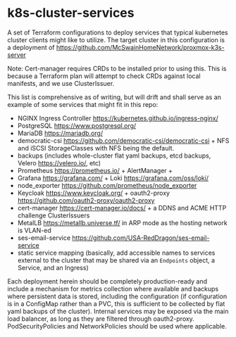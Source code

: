 # k8s-cluster-services

A set of Terraform configurations to deploy services that typical kubernetes cluster clients might like to utilize. The target cluster in this configuration is a deployment of <https://github.com/McSwainHomeNetwork/proxmox-k3s-server>

Note: Cert-manager requires CRDs to be installed prior to using this. This is because a Terraform plan will attempt to check CRDs against local manifests, and we use ClusterIssuer.

This list is comprehensive as of writing, but will drift and shall serve as an example of some services that might fit in this repo:
- NGINX Ingress Controller <https://kubernetes.github.io/ingress-nginx/>
- PostgreSQL <https://www.postgresql.org/>
- MariaDB <https://mariadb.org/>
- democratic-csi <https://github.com/democratic-csi/democratic-csi> + NFS and iSCSI StorageClasses with NFS being the default.
- backups (includes whole-cluster flat yaml backups, etcd backups, Velero <https://velero.io/>, etc)
- Prometheus <https://prometheus.io/> + AlertManager + 
- Grafana <https://grafana.com/> + Loki <https://grafana.com/oss/loki/>
- node_exporter <https://github.com/prometheus/node_exporter>
- Keycloak <https://www.keycloak.org/> + oauth2-proxy <https://github.com/oauth2-proxy/oauth2-proxy>
- cert-manager <https://cert-manager.io/docs/> + a DDNS and ACME HTTP challenge ClusterIssuers
- MetalLB <https://metallb.universe.tf/> in ARP mode as the hosting network is VLAN-ed
- ses-email-service <https://github.com/USA-RedDragon/ses-email-service>
- static service mapping (basically, add accessible names to services external to the cluster that may be shared via an `Endpoints` object, a Service, and an Ingress)

Each deployment herein should be completely production-ready and include a mechanism for metrics collection where available and backups where persistent data is stored, including the configuration (if configuration is in a ConfigMap rather than a PVC, this is sufficient to be collected by flat yaml backups of the cluster). Internal services may be exposed via the main load balancer, as long as they are filtered through oauth2-proxy. PodSecurityPolicies and NetworkPolicies should be used where applicable.
